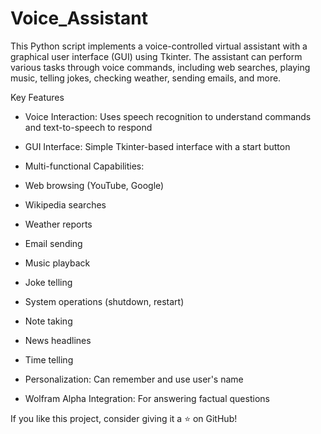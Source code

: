 # Voice_Assistant

This Python script implements a voice-controlled virtual assistant with a graphical user interface (GUI) using Tkinter. The assistant can perform various tasks through voice commands, including web searches, playing music, telling jokes, checking weather, sending emails, and more.

Key Features
- Voice Interaction: Uses speech recognition to understand commands and text-to-speech to respond

- GUI Interface: Simple Tkinter-based interface with a start button

- Multi-functional Capabilities:

- Web browsing (YouTube, Google)

- Wikipedia searches

- Weather reports

- Email sending

- Music playback

- Joke telling

- System operations (shutdown, restart)

- Note taking

- News headlines

- Time telling

- Personalization: Can remember and use user's name

- Wolfram Alpha Integration: For answering factual questions

If you like this project, consider giving it a ⭐️ on GitHub!
